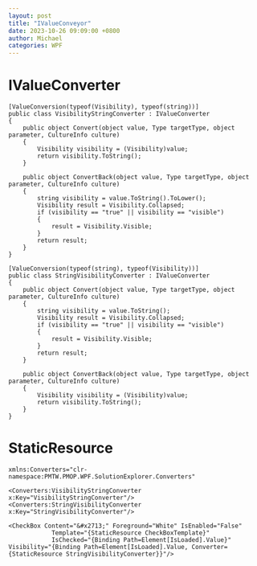 ```yaml
---
layout: post
title: "IValueConveyor"
date: 2023-10-26 09:09:00 +0800
author: Michael
categories: WPF
---
```


# IValueConverter

    [ValueConversion(typeof(Visibility), typeof(string))]
    public class VisibilityStringConverter : IValueConverter
    {
        public object Convert(object value, Type targetType, object parameter, CultureInfo culture)
        {
            Visibility visibility = (Visibility)value;
            return visibility.ToString();
        }

        public object ConvertBack(object value, Type targetType, object parameter, CultureInfo culture)
        {
            string visibility = value.ToString().ToLower();
            Visibility result = Visibility.Collapsed;
            if (visibility == "true" || visibility == "visible")
            {
                result = Visibility.Visible;
            }
            return result;
        }
    }

    [ValueConversion(typeof(string), typeof(Visibility))]
    public class StringVisibilityConverter : IValueConverter
    {
        public object Convert(object value, Type targetType, object parameter, CultureInfo culture)
        {
            string visibility = value.ToString();
            Visibility result = Visibility.Collapsed;
            if (visibility == "true" || visibility == "visible")
            {
                result = Visibility.Visible;
            }
            return result;
        }

        public object ConvertBack(object value, Type targetType, object parameter, CultureInfo culture)
        {
            Visibility visibility = (Visibility)value;
            return visibility.ToString();
        }
    }

# StaticResource
    xmlns:Converters="clr-namespace:PMTW.PMOP.WPF.SolutionExplorer.Converters"

    <Converters:VisibilityStringConverter x:Key="VisibilityStringConverter"/>
    <Converters:StringVisibilityConverter x:Key="StringVisibilityConverter"/>

    <CheckBox Content="&#x2713;" Foreground="White" IsEnabled="False" 
                Template="{StaticResource CheckBoxTemplate}"
                IsChecked="{Binding Path=Element[IsLoaded].Value}" Visibility="{Binding Path=Element[IsLoaded].Value, Converter={StaticResource StringVisibilityConverter}}"/>
